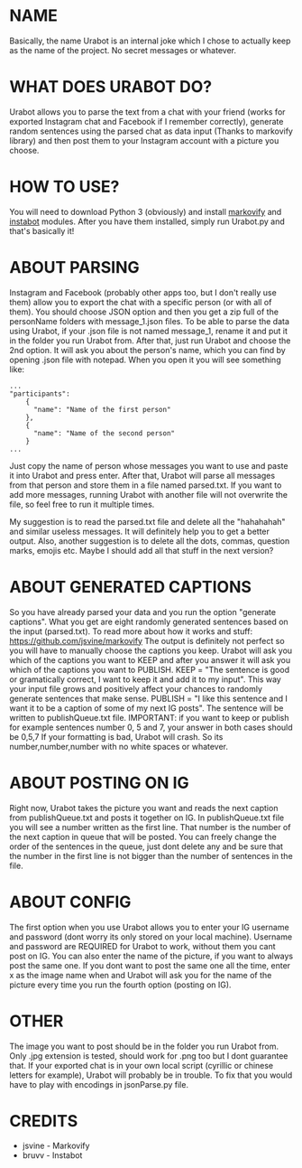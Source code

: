 # NAME

Basically, the name Urabot is an internal joke which I chose to actually keep as the name of the project. No secret messages or whatever.

# WHAT DOES URABOT DO?

Urabot allows you to parse the text from a chat with your friend (works for exported Instagram chat and Facebook if I remember correctly), generate random sentences
using the parsed chat as data input (Thanks to markovify library) and then post them to your Instagram account with a picture you choose. 

# HOW TO USE?

You will need to download Python 3 (obviously) and install [markovify](https://pypi.org/project/markovify/) and [instabot](https://pypi.org/project/instabot/#description) modules. After you have them installed, simply run Urabot.py and that's basically it! 

# ABOUT PARSING

Instagram and Facebook (probably other apps too, but I don't really use them) allow you to export the chat with a specific person (or with all of them). You should
choose JSON option and then you get a zip full of the personName folders with message_1.json files. To be able to parse the data using
Urabot, if your .json file is not named message_1, rename it and put it in the folder you run Urabot from. After that, just run Urabot and choose the 2nd option. It will 
ask you about the person's name, which you can find by opening .json file with notepad. When you open it you will see something like:


    ...
    "participants": 
        {
          "name": "Name of the first person"
        },
        {
          "name": "Name of the second person"
        }
    ...

Just copy the name of person whose messages you want to use and paste it into Urabot and press enter. After that, Urabot will parse all messages from that person and store
them in a file named parsed.txt. If you want to add more messages, running Urabot with another file will not overwrite the file, so feel free to run it multiple times.

My suggestion is to read the parsed.txt file and delete all the "hahahahah" and similar useless messages. It will definitely help you to get a better output. Also, another
suggestion is to delete all the dots, commas, question marks, emojis etc. Maybe I should add all that stuff in the next version?

# ABOUT GENERATED CAPTIONS

So you have already parsed your data and you run the option "generate captions". What you get are eight randomly generated sentences based on the input (parsed.txt). To read
more about how it works and stuff: https://github.com/jsvine/markovify
The output is definitely not perfect so you will have to manually choose the captions you keep. Urabot will ask you which of the captions you want to KEEP and after you
answer it will ask you which of the captions you want to PUBLISH. KEEP = "The sentence is good or gramatically correct, I want to keep it and add it to my input". This way
your input file grows and positively affect your chances to randomly generate sentences that make sense. PUBLISH = "I like this sentence and I want it to be a caption of
some of my next IG posts". The sentence will be written to publishQueue.txt file.
IMPORTANT: if you want to keep or publish for example sentences number 0, 5 and 7, your answer in both cases should be 0,5,7
If your formatting is bad, Urabot will crash. So its number,number,number with no white spaces or whatever.

# ABOUT POSTING ON IG

Right now, Urabot takes the picture you want and reads the next caption from publishQueue.txt and posts it together on IG. In publishQueue.txt file you will see a number
written as the first line. That number is the number of the next caption in queue that will be posted. You can freely change the order of the sentences in the queue,
just dont delete any and be sure that the number in the first line is not bigger than the number of sentences in the file. 

# ABOUT CONFIG

The first option when you use Urabot allows you to enter your IG username and password (dont worry its only stored on your local machine). Username and password are REQUIRED
for Urabot to work, without them you cant post on IG. You can also enter the name of the picture, if you want to always post the same one. If you dont want to post the same
one all the time, enter x as the image name when and Urabot will ask you for the name of the picture every time you run the fourth option (posting on IG).

# OTHER

The image you want to post should be in the folder you run Urabot from. Only .jpg extension is tested, should work for .png too but I dont guarantee that. If your exported
chat is in your own local script (cyrillic or chinese letters for example), Urabot will probably be in trouble. To fix that you would have to play with encodings in
jsonParse.py file.

# CREDITS

* jsvine - Markovify
* bruvv - Instabot
